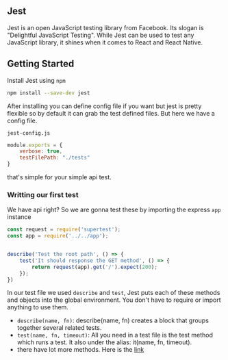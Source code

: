 ## Jest
Jest is an open JavaScript testing library from Facebook. Its slogan is "Delightful JavaScript Testing". While Jest can be used to test any JavaScript library, it shines when it comes to React and React Native.

## Getting Started
Install Jest using `npm`
```sh
npm install --save-dev jest
```
After installing you can define config file if you want but jest is pretty flexible so by default it can grab the test defined files. But here we have a config file.

`jest-config.js`
```js
module.exports = {
    verbose: true,
    testFilePath: "./tests"
}
```
that's simple for your simple api test.

### Writting our first test
We have api right? So we are gonna test these by importing the express `app` instance
```js
const request = require('supertest');
const app = require('../../app');


describe('Test the root path', () => {
    test('It should response the GET method', () => {
        return request(app).get('/').expect(200);
    });
})
```

In our test file we used `describe` and `test`, Jest puts each of these methods and objects into the global environment. You don't have to require or import anything to use them.

- `describe(name, fn)`: describe(name, fn) creates a block that groups together several related tests.
- `test(name, fn, timeout)`: All you need in a test file is the test method which runs a test. It also under the alias: it(name, fn, timeout). 
- there have lot more methods. Here is the [link](https://jestjs.io/docs/en/api)

